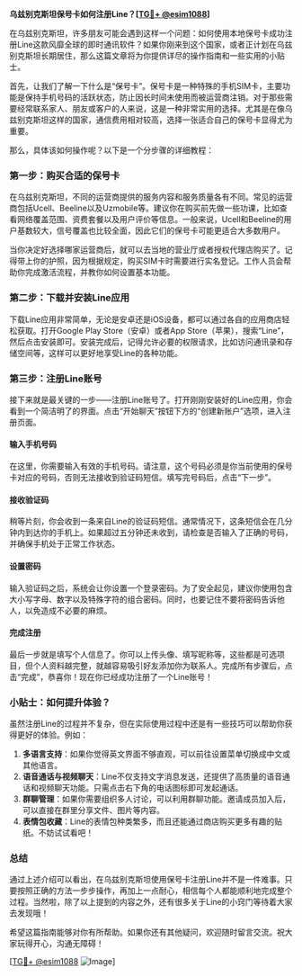 **乌兹别克斯坦保号卡如何注册Line？[[TG💪+ @esim1088](https://t.me/s/esim1088)]**

在乌兹别克斯坦，许多朋友可能会遇到这样一个问题：如何使用本地保号卡成功注册Line这款风靡全球的即时通讯软件？如果你刚来到这个国家，或者正计划在乌兹别克斯坦长期居住，那么这篇文章将为你提供详尽的操作指南和一些实用的小贴士。

首先，让我们了解一下什么是“保号卡”。保号卡是一种特殊的手机SIM卡，主要功能是保持手机号码的活跃状态，防止因长时间未使用而被运营商注销。对于那些需要经常联系家人、朋友或客户的人来说，这是一种非常实用的选择。尤其是在像乌兹别克斯坦这样的国家，通信费用相对较高，选择一张适合自己的保号卡显得尤为重要。

那么，具体该如何操作呢？以下是一个分步骤的详细教程：

### 第一步：购买合适的保号卡

在乌兹别克斯坦，不同的运营商提供的服务内容和服务质量各有不同。常见的运营商包括Ucell、Beeline以及Uzmobile等。建议你在购买前先做一些功课，比如查看网络覆盖范围、资费套餐以及用户评价等信息。一般来说，Ucell和Beeline的用户基数较大，信号覆盖也比较全面，因此它们的保号卡可能更适合大多数用户。

当你决定好选择哪家运营商后，就可以去当地的营业厅或者授权代理店购买了。记得带上你的护照，因为根据规定，购买SIM卡时需要进行实名登记。工作人员会帮助你完成激活流程，并教你如何设置基本功能。

### 第二步：下载并安装Line应用

下载Line应用非常简单，无论是安卓还是iOS设备，都可以通过各自的应用商店轻松获取。打开Google Play Store（安卓）或者App Store（苹果），搜索“Line”，然后点击安装即可。安装完成后，记得允许必要的权限请求，比如访问通讯录和存储空间等，这样可以更好地享受Line的各种功能。

### 第三步：注册Line账号

接下来就是最关键的一步——注册Line账号了。打开刚刚安装好的Line应用，你会看到一个简洁明了的界面。点击“开始聊天”按钮下方的“创建新账户”选项，进入注册页面。

#### 输入手机号码

在这里，你需要输入有效的手机号码。请注意，这个号码必须是你当前使用的保号卡对应的号码，否则无法接收到验证码短信。填写完号码后，点击“下一步”。

#### 接收验证码

稍等片刻，你会收到一条来自Line的验证码短信。通常情况下，这条短信会在几分钟内到达你的手机上。如果超过五分钟还未收到，请检查是否输入了正确的号码，并确保手机处于正常工作状态。

#### 设置密码

输入验证码之后，系统会让你设置一个登录密码。为了安全起见，建议你使用包含大小写字母、数字以及特殊字符的组合密码。同时，也要记住不要将密码告诉他人，以免造成不必要的麻烦。

#### 完成注册

最后一步就是填写个人信息了。你可以上传头像、填写昵称等，这些都是可选项目，但个人资料越完整，就越容易吸引好友添加你为联系人。完成所有步骤后，点击“完成”，恭喜你！现在你已经成功注册了一个Line账号！

### 小贴士：如何提升体验？

虽然注册Line的过程并不复杂，但在实际使用过程中还是有一些技巧可以帮助你获得更好的体验。例如：

1. **多语言支持**：如果你觉得英文界面不够直观，可以前往设置菜单切换成中文或其他语言。
2. **语音通话与视频聊天**：Line不仅支持文字消息发送，还提供了高质量的语音通话和视频聊天功能。只需点击右下角的电话图标即可发起通话。
3. **群聊管理**：如果你需要组织多人讨论，可以利用群聊功能。邀请成员加入后，可以直接在群里分享文件、图片等内容。
4. **表情包收藏**：Line的表情包种类繁多，而且还能通过商店购买更多有趣的贴纸。不妨试试看吧！

### 总结

通过上述介绍可以看出，在乌兹别克斯坦使用保号卡注册Line并不是一件难事。只要按照正确的方法一步步操作，再加上一点耐心，相信每个人都能顺利地完成整个过程。当然啦，除了以上提到的内容之外，还有很多关于Line的小窍门等待着大家去发现哦！

希望这篇指南能够对你有所帮助。如果你还有其他疑问，欢迎随时留言交流。祝大家玩得开心，沟通无障碍！

[[TG💪+ @esim1088](https://t.me/s/esim1088) ![Image](https://i.postimg.cc/4NQfJmqS/Snipaste-2025-05-13-00-14-12.png)]
